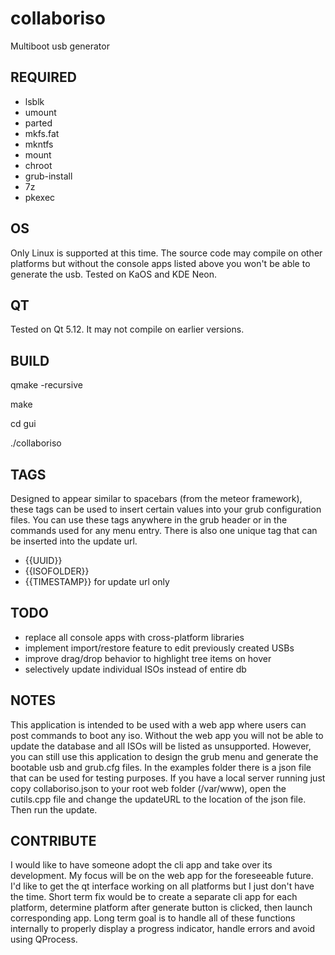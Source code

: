 # collaboriso
Multiboot usb generator

## REQUIRED
* lsblk
* umount
* parted
* mkfs.fat
* mkntfs
* mount
* chroot
* grub-install
* 7z
* pkexec

## OS
Only Linux is supported at this time. The source code may compile on other platforms but without the console apps listed above you won't be able to generate the usb. Tested on KaOS and KDE Neon.

## QT
Tested on Qt 5.12. It may not compile on earlier versions.

## BUILD
qmake -recursive

make

cd gui

./collaboriso

## TAGS
Designed to appear similar to spacebars (from the meteor framework), these tags can be used to insert certain values into your grub configuration files. You can use these tags anywhere in the grub header or in the commands used for any menu entry. There is also one unique tag that can be inserted into the update url.
* {{UUID}}
* {{ISOFOLDER}}
* {{TIMESTAMP}} for update url only

## TODO
* replace all console apps with cross-platform libraries
* implement import/restore feature to edit previously created USBs
* improve drag/drop behavior to highlight tree items on hover
* selectively update individual ISOs instead of entire db

## NOTES
This application is intended to be used with a web app where users can post commands to boot any iso. Without the web app you will not be able to update the database and all ISOs will be listed as unsupported. However, you can still use this application to design the grub menu and generate the bootable usb and grub.cfg files. In the examples folder there is a json file that can be used for testing purposes. If you have a local server running just copy collaboriso.json to your root web folder (/var/www), open the cutils.cpp file and change the updateURL to the location of the json file. Then run the update.

## CONTRIBUTE
I would like to have someone adopt the cli app and take over its development. My focus will be on the web app for the foreseeable future. I'd like to get the qt interface working on all platforms but I just don't have the time. Short term fix would be to create a separate cli app for each platform, determine platform after generate button is clicked, then launch corresponding app. Long term goal is to handle all of these functions internally to properly display a progress indicator, handle errors and avoid using QProcess.
